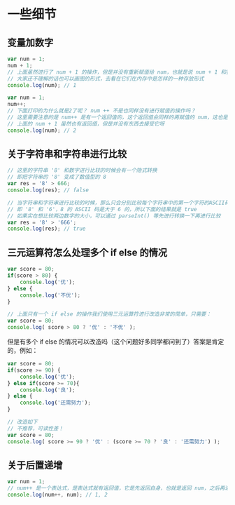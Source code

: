 # 一些细节

## 变量加数字

```javascript
var num = 1;
num + 1;
// 上面虽然进行了 num + 1 的操作，但是并没有重新赋值给 num，也就是说 num + 1 和我们下面打印的 num 没有产生关联
// 大家还不理解的话也可以画图的形式，去看在它们在内存中是怎样的一种存放形式
console.log(num); // 1
```

```javascript
var num = 1;
num++;
// 下面打印的为什么就是2了呢？ num ++ 不是也同样没有进行赋值的操作吗？
// 这里需要注意的是 num++ 是有一个返回值的，这个返回值会同样的再赋值的 num，这也是 JS 内部“偷偷”做的
// 上面的 num + 1 虽然也有返回值，但是并没有东西去接受它呀
console.log(num); // 2
```

## 关于字符串和字符串进行比较

```javascript
// 这里的字符串 '8' 和数字进行比较的时候会有一个隐式转换
// 即把字符串的 '8' 变成了数值型的 8
var res = '8' > 666;
console.log(res); // false
```

```javascript
// 当字符串和字符串进行比较的时候，那么只会分别比较每个字符串中的第一个字符的ASCII码
// 即 '8' 和 '6'，8 的 ASCII 码是大于 6 的，所以下面的结果就是 true
// 如果实在想比较两边数字的大小，可以通过 parseInt() 等先进行转换一下再进行比较
var res = '8' > '666';
console.log(res); // true
```

## 三元运算符怎么处理多个 if else 的情况

```javascript
var score = 80;
if(score > 80) {
    console.log('优');
} else {
    console.log('不优');
}
```

```javascript
// 上面只有一个 if else 的操作我们使用三元运算符进行改造非常的简单，只需要：
var score = 80;
console.log( score > 80 ? '优' : '不优' );
```

但是有多个 if else 的情况可以改造吗（这个问题好多同学都问到了）答案是肯定的，例如：

```javascript
var score = 80;
if(score >= 90) {
    console.log('优');
} else if(score >= 70){
    console.log('良');
} else {
    console.log('还需努力');
}
```

```javascript
// 改造如下
// 不推荐，可读性差！
var score = 80;
console.log( score >= 90 ? '优' : (score >= 70 ? '良' : '还需努力') );
```

## 关于后置递增

```javascript
var num = 1;
// num++ 是一个表达式，是表达式就有返回值，它是先返回自身，也就是返回 num，之后再进行自加
console.log(num++, num); // 1, 2
```